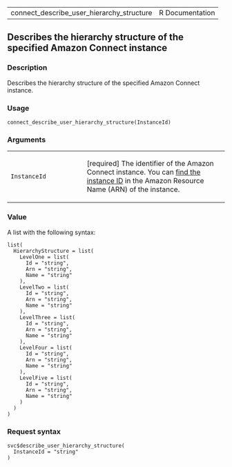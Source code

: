 <table style="width: 100%;">
<tbody>
<tr class="odd">
<td>connect_describe_user_hierarchy_structure</td>
<td style="text-align: right;">R Documentation</td>
</tr>
</tbody>
</table>

## Describes the hierarchy structure of the specified Amazon Connect instance

### Description

Describes the hierarchy structure of the specified Amazon Connect
instance.

### Usage

    connect_describe_user_hierarchy_structure(InstanceId)

### Arguments

<table>
<colgroup>
<col style="width: 35%" />
<col style="width: 65%" />
</colgroup>
<tbody>
<tr class="odd">
<td><code
id="connect_describe_user_hierarchy_structure_:_InstanceId">InstanceId</code></td>
<td><p>[required] The identifier of the Amazon Connect instance. You can
<a
href="https://docs.aws.amazon.com/connect/latest/adminguide/find-instance-arn.html">find
the instance ID</a> in the Amazon Resource Name (ARN) of the
instance.</p></td>
</tr>
</tbody>
</table>

### Value

A list with the following syntax:

    list(
      HierarchyStructure = list(
        LevelOne = list(
          Id = "string",
          Arn = "string",
          Name = "string"
        ),
        LevelTwo = list(
          Id = "string",
          Arn = "string",
          Name = "string"
        ),
        LevelThree = list(
          Id = "string",
          Arn = "string",
          Name = "string"
        ),
        LevelFour = list(
          Id = "string",
          Arn = "string",
          Name = "string"
        ),
        LevelFive = list(
          Id = "string",
          Arn = "string",
          Name = "string"
        )
      )
    )

### Request syntax

    svc$describe_user_hierarchy_structure(
      InstanceId = "string"
    )
